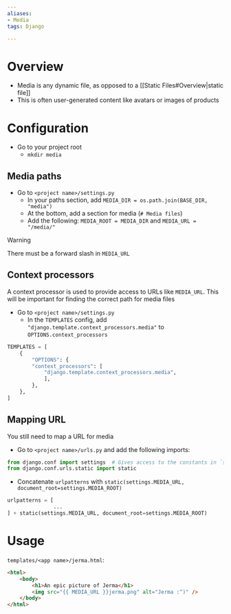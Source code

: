 ```yaml
---
aliases:
- Media
tags: Django

---
```

# Overview
- Media is any dynamic file, as opposed to a [[Static Files#Overview|static file]]
- This is often user-generated content like avatars or images of products

# Configuration
- Go to your project root
	- `mkdir media`

## Media paths
- Go to `<project name>/settings.py`
	- In your paths section, add `MEDIA_DIR = os.path.join(BASE_DIR, "media")`
	- At the bottom, add a section for media (`# Media files`)
	- Add the following: `MEDIA_ROOT = MEDIA_DIR` and `MEDIA_URL = "/media/"`

> [!WARNING]
> There must be a forward slash in `MEDIA_URL`

## Context processors
A context processor is used to provide access to URLs like `MEDIA_URL`. This will be important for finding the correct path for media files

- Go to `<project name>/settings.py`
	- In the `TEMPLATES` config, add `"django.template.context_processors.media"` to `OPTIONS.context_processors`
```python
TEMPLATES = [
	{
		"OPTIONS": {
		"context_processors": [
			"django.template.context_processors.media",
			],
		},
	},
]
```

## Mapping URL
You still need to map a URL for media
- Go to `<project name>/urls.py` and add the following imports:
```python
from django.conf import settings  # Gives access to the constants in `settings.py`
from django.conf.urls.static import static
```
- Concatenate `urlpatterns` with `static(settings.MEDIA_URL, document_root=settings.MEDIA_ROOT)`
```python
urlpatterns = [
			   ...
] + static(settings.MEDIA_URL, document_root=settings.MEDIA_ROOT)
```

# Usage
`templates/<app name>/jerma.html`:
```html
<html>
	<body>
		<h1>An epic picture of Jerma</h1>
		<img src="{{ MEDIA_URL }}jerma.png" alt="Jerma :^)" />
	</body>
</html>
``````